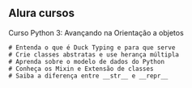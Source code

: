 ## Alura cursos
Curso Python 3: Avançando na Orientação a objetos

    # Entenda o que é Duck Typing e para que serve
    # Crie classes abstratas e use herança múltipla
    # Aprenda sobre o modelo de dados do Python
    # Conheça os Mixin e Extensão de classes
    # Saiba a diferença entre __str__ e __repr__
